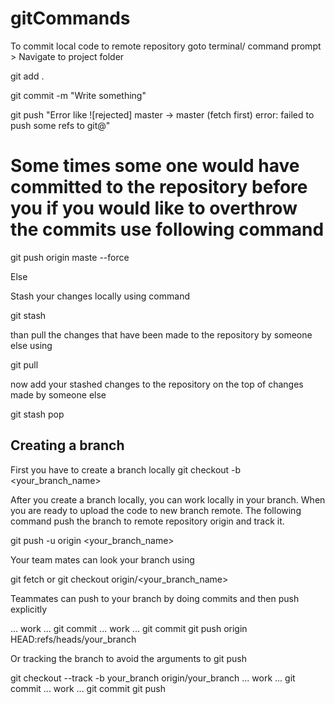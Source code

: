 # gitCommands



To commit local code to remote repository 
 goto terminal/ command prompt > Navigate to project folder 
 
 git add .
 
 git commit -m "Write something"
 
 git push 
 "Error like
 ![rejected] master -> master (fetch first)
 error: failed to push some refs to git@"
 
 # Some times some one would have committed to the repository before you if you would like to overthrow the commits use following command 
 
 git push origin maste --force 
 
 Else 
 
 Stash your changes locally using command 
 
 git stash 
 
 than pull the changes that have been made to the repository by someone else using 
 
 git pull 
 
 now add your stashed changes to the repository on the top of changes made by someone else 
 
 git stash pop 
 
 
 ## Creating a branch 
 
 First you have to create a branch locally 
 git checkout -b <your_branch_name>
 
 After you create a branch locally, you can work locally in your branch. When you are ready to upload the code to new branch remote. The following command push the branch to remote repository origin and track it.
 
 git push -u origin <your_branch_name>
 
 Your team mates can look your branch using 
 
 git fetch
 or
 git checkout origin/<your_branch_name>
 
 
 Teammates can push to your branch by doing commits and then push explicitly
 
 ... work ...
git commit
... work ...
git commit
git push origin HEAD:refs/heads/your_branch

Or tracking the branch to avoid the arguments to git push

git checkout --track -b your_branch origin/your_branch
... work ...
git commit
... work ...
git commit
git push
 
